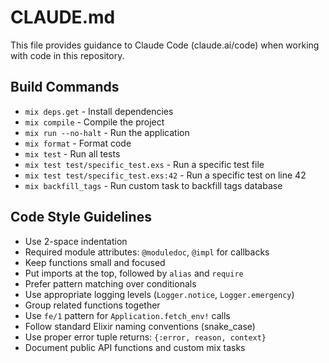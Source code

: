 # CLAUDE.md

This file provides guidance to Claude Code (claude.ai/code) when working with code in this repository.

## Build Commands
- `mix deps.get` - Install dependencies
- `mix compile` - Compile the project
- `mix run --no-halt` - Run the application
- `mix format` - Format code
- `mix test` - Run all tests
- `mix test test/specific_test.exs` - Run a specific test file
- `mix test test/specific_test.exs:42` - Run a specific test on line 42
- `mix backfill_tags` - Run custom task to backfill tags database

## Code Style Guidelines
- Use 2-space indentation
- Required module attributes: `@moduledoc`, `@impl` for callbacks
- Keep functions small and focused
- Put imports at the top, followed by `alias` and `require`
- Prefer pattern matching over conditionals
- Use appropriate logging levels (`Logger.notice`, `Logger.emergency`)
- Group related functions together
- Use `fe/1` pattern for `Application.fetch_env!` calls
- Follow standard Elixir naming conventions (snake_case)
- Use proper error tuple returns: `{:error, reason, context}`
- Document public API functions and custom mix tasks